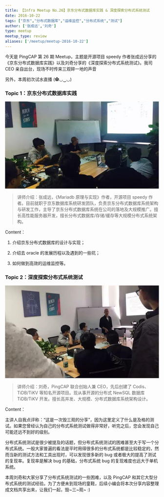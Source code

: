 ```yaml
---
title: 【Infra Meetup No.26】京东分布式数据库实践 & 深度探索分布式系统测试
date: 2016-10-22
tags: ["京东","分布式数据库","运维监控","分布式系统","测试"]
author: ['张成远','刘奇']
type: meetup
meetup_type: review
aliases: ['/meetup/meetup-2016-10-22']
---
```



今天是 PingCAP 第 26 期 Meetup，主题是开源项目 speedy 作者张成远分享的《京东分布式数据库实践》以及刘奇分享的《深度探索分布式系统测试》。我司 CEO 亲自出台，现场不时传来三观碎一地的声音

另外，本周初次试水直播 (✿◡‿◡)

### Topic 1：京东分布式数据库实践

![张成远 | 京东数据库系统研发团队](media/meetup-26-20161022/1.jpeg)

>讲师介绍：张成远，《Mariadb 原理与实现》作者，开源项目 speedy 作者。目前就职于京东数据库系统研发团队，负责京东分布式数据库系统架构与研发工作，主导了京东分布式数据库系统在公司的落地及大规模推广。擅长高性能服务器开发，擅长分布式数据库/存储/缓存等大规模分布式系统架构。

Content： 

1. 介绍京东分布式数据库的设计与实现；

2. 介绍去 oracle 的发展历程以及遇到的一些坑；

3. 如何做到高效的运维监控等。

### Topic 2：深度探索分布式系统测试

![刘奇 | PingCAP](media/meetup-26-20161022/2.jpeg)

>讲师介绍：刘奇，PingCAP 联合创始人兼 CEO，先后创建了 Codis、TiDB/TiKV 等知名开源项目。现从事开源的分布式 NewSQL 数据库 TiDB/TiKV 开发。擅长高并发、大规模、分布式数据库系统架构设计。

Content：

主讲人自我点评称：“这是一次毁三观的分享”，因为这里定义了什么是及格的测试。如果您曾经认为自己的分布式系统测试做得非常好，听完之后，您会发现自己可能还远不到好的级别。

分布式系统测试是很少被提及的话题，但分布式系统测试的困难甚至大于写一个分布式系统。一般大家普遍的看法是平时用得很多的分布式系统都是比较稳定的，然而当新的测试方法和工具出现时，可以发现很多新的 bug 或者极大的提高了测试的复现率。复现率是解决 bug 的基础，分布式系统 bug 的复现难度也远大于单机系统。

本周刘奇和大家分享了分布式系统测试的一些困难，以及 PingCAP 和其它大型分布式系统的测试经验。为了方便未到现场的童鞋，后续小编会将本次分享内容整理成文档共享出来，让我们一起，毁~三~观~ :)

